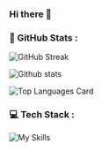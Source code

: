 ### Hi there 👋

<!--
**bada9te/bada9te** is a ✨ _special_ ✨ repository because its `README.md` (this file) appears on your GitHub profile.

Here are some ideas to get you started:

- 🔭 I’m currently working on ...
- 🌱 I’m currently learning ...
- 👯 I’m looking to collaborate on ...
- 🤔 I’m looking for help with ...
- 💬 Ask me about ...
- 📫 How to reach me: ...
- 😄 Pronouns: ...
- ⚡ Fun fact: ...
-->

### 🚀 GitHub Stats :
![GitHub Streak](https://streak-stats.demolab.com/?user=bada9te&theme=swift)

![Github stats](https://github-readme-stats-mocha-nu.vercel.app/api?username=bada9te&theme=swift&show_icons=true&count_private=true) 

![Top Languages Card](https://github-readme-stats-mocha-nu.vercel.app/api/top-langs/?username=bada9te&theme=swift&layout=compact&count_private=true)

### 💻 Tech Stack :
![My Skills](https://skillicons.dev/icons?i=js,html,css,nodejs,react,mongodb,graphql,linux)
